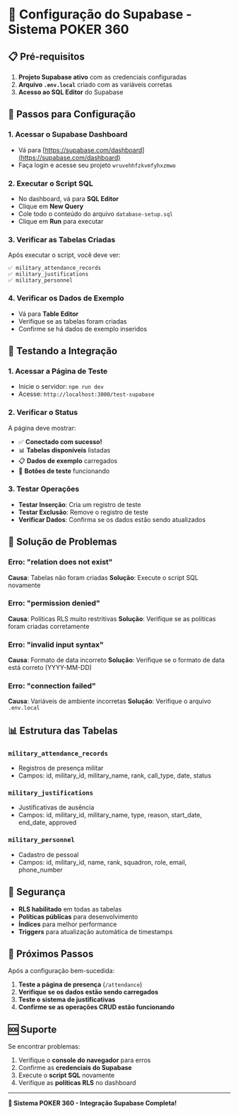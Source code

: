 # 🚀 Configuração do Supabase - Sistema POKER 360

## 📋 Pré-requisitos

1. **Projeto Supabase ativo** com as credenciais configuradas
2. **Arquivo `.env.local`** criado com as variáveis corretas
3. **Acesso ao SQL Editor** do Supabase

## 🔧 Passos para Configuração

### 1. Acessar o Supabase Dashboard

- Vá para [https://supabase.com/dashboard](https://supabase.com/dashboard)
- Faça login e acesse seu projeto `wruvehhfzkvmfyhxzmwo`

### 2. Executar o Script SQL

- No dashboard, vá para **SQL Editor**
- Clique em **New Query**
- Cole todo o conteúdo do arquivo `database-setup.sql`
- Clique em **Run** para executar

### 3. Verificar as Tabelas Criadas

Após executar o script, você deve ver:

```
✅ military_attendance_records
✅ military_justifications  
✅ military_personnel
```

### 4. Verificar os Dados de Exemplo

- Vá para **Table Editor**
- Verifique se as tabelas foram criadas
- Confirme se há dados de exemplo inseridos

## 🧪 Testando a Integração

### 1. Acessar a Página de Teste

- Inicie o servidor: `npm run dev`
- Acesse: `http://localhost:3000/test-supabase`

### 2. Verificar o Status

A página deve mostrar:
- ✅ **Conectado com sucesso!**
- 📊 **Tabelas disponíveis** listadas
- 📋 **Dados de exemplo** carregados
- 🔧 **Botões de teste** funcionando

### 3. Testar Operações

- **Testar Inserção**: Cria um registro de teste
- **Testar Exclusão**: Remove o registro de teste
- **Verificar Dados**: Confirma se os dados estão sendo atualizados

## 🚨 Solução de Problemas

### Erro: "relation does not exist"

**Causa**: Tabelas não foram criadas
**Solução**: Execute o script SQL novamente

### Erro: "permission denied"

**Causa**: Políticas RLS muito restritivas
**Solução**: Verifique se as políticas foram criadas corretamente

### Erro: "invalid input syntax"

**Causa**: Formato de data incorreto
**Solução**: Verifique se o formato de data está correto (YYYY-MM-DD)

### Erro: "connection failed"

**Causa**: Variáveis de ambiente incorretas
**Solução**: Verifique o arquivo `.env.local`

## 📊 Estrutura das Tabelas

### `military_attendance_records`
- Registros de presença militar
- Campos: id, military_id, military_name, rank, call_type, date, status

### `military_justifications`
- Justificativas de ausência
- Campos: id, military_id, military_name, type, reason, start_date, end_date, approved

### `military_personnel`
- Cadastro de pessoal
- Campos: id, military_id, name, rank, squadron, role, email, phone_number

## 🔐 Segurança

- **RLS habilitado** em todas as tabelas
- **Políticas públicas** para desenvolvimento
- **Índices** para melhor performance
- **Triggers** para atualização automática de timestamps

## 📝 Próximos Passos

Após a configuração bem-sucedida:

1. **Teste a página de presença** (`/attendance`)
2. **Verifique se os dados estão sendo carregados**
3. **Teste o sistema de justificativas**
4. **Confirme se as operações CRUD estão funcionando**

## 🆘 Suporte

Se encontrar problemas:

1. Verifique o **console do navegador** para erros
2. Confirme as **credenciais do Supabase**
3. Execute o **script SQL** novamente
4. Verifique as **políticas RLS** no dashboard

---

**🎯 Sistema POKER 360 - Integração Supabase Completa!**
